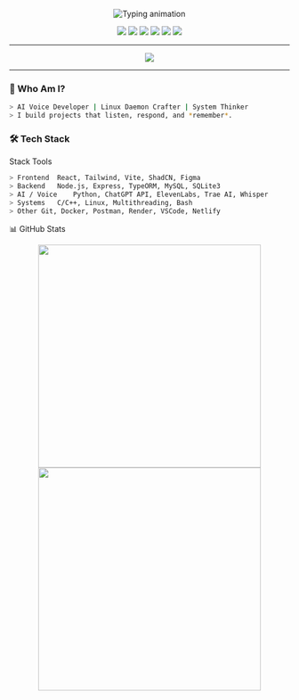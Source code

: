 <!-- README.md -->

<!-- Typing animation -->
<p align="center">
  <img src="https://readme-typing-svg.demolab.com?font=Fira+Code&size=28&pause=1000&color=00FF9C&vCenter=true&width=800&lines=Hi+%F0%9F%91%8B%2C+I'm+Enigjes.;AI+Engineer+%7C+Bcakend+Developer+Tech+%7C+Frontend+Developer.;I+code+with+logic%2C+humor+%26+fire+%F0%9F%94%A5" alt="Typing animation" />
</p>

<!-- Badges -->
<p align="center">
  <img src="https://img.shields.io/github/followers/Enigjes?style=social" />
  <img src="https://komarev.com/ghpvc/?username=Enigjes&label=Profile+Views&color=brightgreen" />
  <img src="https://img.shields.io/badge/Voice%20AI-ElevenLabs-orange?style=for-the-badge&logo=soundcloud&logoColor=white" />
  <img src="https://img.shields.io/badge/Agent%20Builder-Trae%20AI-purple?style=for-the-badge&logo=brainly&logoColor=white" />
  <img src="https://img.shields.io/badge/Backend-Node.js-green?style=for-the-badge&logo=node.js" />
  <img src="https://img.shields.io/badge/System-C%2FC%2B%2B-blue?style=for-the-badge&logo=linux" />
</p>

---

<div align="center">
  <img src="https://github-readme-streak-stats.herokuapp.com?user=Enigjes&theme=dark&hide_border=true" />
</div>

---

### 🚀 Who Am I?

```bash
> AI Voice Developer | Linux Daemon Crafter | System Thinker
> I build projects that listen, respond, and *remember*.
```

### 🛠️ Tech Stack
Stack	Tools
```bash
> Frontend	React, Tailwind, Vite, ShadCN, Figma
> Backend	Node.js, Express, TypeORM, MySQL, SQLite3
> AI / Voice	Python, ChatGPT API, ElevenLabs, Trae AI, Whisper
> Systems	C/C++, Linux, Multithreading, Bash
> Other	Git, Docker, Postman, Render, VSCode, Netlify
```


📊 GitHub Stats
<p align="center"> <img width="400" src="https://github-readme-stats.vercel.app/api?username=Enigjes&show_icons=true&theme=radical" /> <img width="400" src="https://github-readme-stats.vercel.app/api/top-langs/?username=Enigjes&layout=compact&theme=radical" /> </p>
